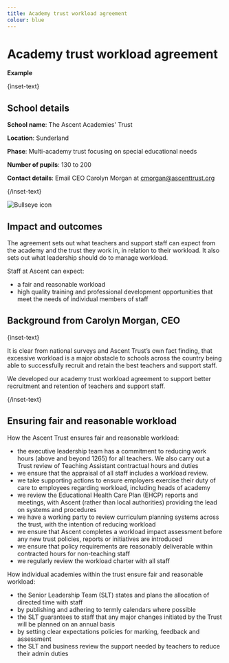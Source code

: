 ```yaml
---
title: Academy trust workload agreement
colour: blue
---
```


# Academy trust workload agreement

<strong class="govuk-tag">Example</strong>

{inset-text}

## School details

**School name**: The Ascent Academies' Trust

**Location**: Sunderland

**Phase**: Multi-academy trust focusing on special educational needs

**Number of pupils**: 130 to 200

**Contact details**: Email CEO Carolyn Morgan at <cmorgan@ascenttrust.org>

{/inset-text}

<div class="info-box">
  <div class="info-box__corner">
    <img src="/assets/images/bullseye.svg" alt="Bullseye icon">
  </div>
  <h2 class="govuk-heading-m">
    Impact and outcomes
  </h2>
  <p>
    The agreement sets out what teachers and support staff can expect from the academy and the trust they work in, in relation to their workload. It also sets out what leadership should do to manage workload.  
  </p>
  <p>
    Staff at Ascent can expect:
    <ul>
      <li>
        a fair and reasonable workload
      </li>
      <li>
        high quality training and professional development opportunities that meet the needs of individual members of staff
      </li>
    </ul>
  </p>
</div>

## Background from Carolyn Morgan, CEO

{inset-text}

It is clear from national surveys and Ascent Trust’s own fact finding, that excessive workload is a major obstacle to schools across the country being able to successfully recruit and retain the best teachers and support staff.

We developed our academy trust workload agreement to support better recruitment and retention of teachers and support staff.

{/inset-text}

## Ensuring fair and reasonable workload

How the Ascent Trust ensures fair and reasonable workload:

- the executive leadership team has a commitment to reducing work hours (above and beyond 1265) for all teachers. We also carry out a Trust review of Teaching Assistant contractual hours and duties
- we ensure that the appraisal of all staff includes a workload review.
- we take supporting actions to ensure employers exercise their duty of care to employees regarding workload, including heads of academy
- we review the Educational Health Care Plan (EHCP) reports and meetings, with Ascent (rather than local authorities) providing the lead on systems and procedures
- we have a working party to review curriculum planning systems across the trust, with the intention of reducing workload
- we ensure that Ascent completes a workload impact assessment before any new trust policies, reports or initiatives are introduced
- we ensure that policy requirements are reasonably deliverable within contracted hours for non-teaching staff
- we regularly review the workload charter with all staff

How individual academies within the trust ensure fair and reasonable workload:

- the Senior Leadership Team (SLT) states and plans the allocation of directed time with staff
- by publishing and adhering to termly calendars where possible
- the SLT guarantees to staff that any major changes initiated by the Trust will be planned on an annual basis
- by setting clear expectations policies for marking, feedback and assessment
- the SLT and business review the support needed by teachers to reduce their admin duties

